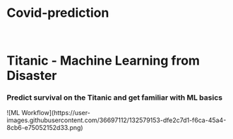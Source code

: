 # Covid-prediction
<br> 
<h1>Titanic - Machine Learning from Disaster<br> </h1>
<h3>Predict survival on the Titanic and get familiar with ML basics </h3>
![ML Workflow](https://user-images.githubusercontent.com/36697112/132579153-dfe2c7d1-f6ca-45a4-8cb6-e75052152d33.png)
